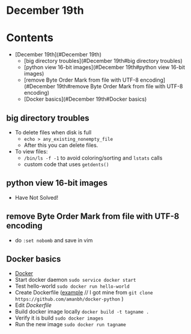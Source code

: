 # December 19th

# Contents
- [December 19th](#December 19th)
    - [big directory troubles](#December 19th#big directory troubles)
    - [python view 16-bit images](#December 19th#python view 16-bit images)
    - [remove Byte Order Mark from file with UTF-8 encoding](#December 19th#remove Byte Order Mark from file with UTF-8 encoding)
    - [Docker basics](#December 19th#Docker basics)


## big directory troubles
- To delete files when disk is full
    - `echo > any_existing_nonempty_file`
    - After this you can delete files.
- To view files:
    - `/bin/ls -f -1` to avoid coloring/sorting and `lstats` calls
    - custom code that uses `getdents()`


## python view 16-bit images
- Have Not Solved!
    
    
## remove Byte Order Mark from file with UTF-8 encoding
- do `:set nobomb` and save in vim 
      
      
## Docker basics
- [Docker](Docker)
- Start docker daemon `sudo service docker start`
- Test hello-world `sudo docker run hello-world`
- Create Dockerfile ([example](https://docs.docker.com/engine/getstarted/step_four/) // I got mine from `git clone https://github.com/amanbh/docker-python` )
- Edit *Dockerfile*
- Build docker image locally `docker build -t tagname .`  
- Verify it is build `sudo docker images`
- Run the new image `sudo docker run tagname`
